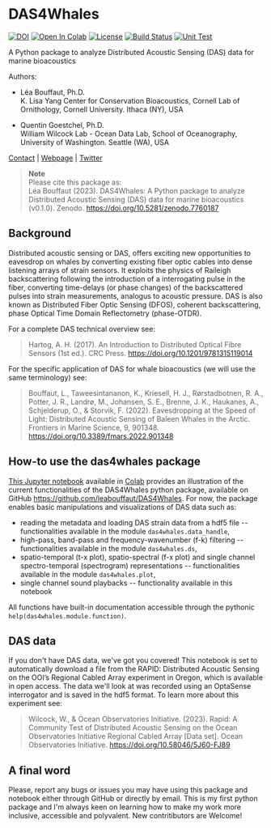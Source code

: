 # DAS4Whales

[![DOI](https://zenodo.org/badge/604782489.svg)](https://zenodo.org/badge/latestdoi/604782489)
[![Open In Colab](https://colab.research.google.com/assets/colab-badge.svg)](https://colab.research.google.com/gist/leabouffaut/e66b5a741493c4bd13aa07f39586ec4b/das4whales_examplenotebook.ipynb)
[![License](https://img.shields.io/badge/License-CC%20BY--NC--SA%204.0-blue)](https://creativecommons.org/licenses/by-nc-sa/4.0/)
[![Build Status](https://img.shields.io/badge/Build-Passing-brightgreen)]($BADGE_LINK$)
[![Unit Test](https://img.shields.io/badge/Unit%20Tests-Passing-brightgreen)]($BADGE_LINK$)

<!-- SPHINX-START -->
A Python package to analyze Distributed Acoustic Sensing (DAS) data for marine bioacoustics

Authors: 
- Léa Bouffaut, Ph.D.   
K. Lisa Yang Center for Conservation Bioacoustics, Cornell Lab of Ornithology, Cornell University. Ithaca (NY), USA

- Quentin Goestchel, Ph.D.  
William Wilcock Lab - Ocean Data Lab, School of Oceanography, University of Washington. Seattle (WA), USA

[Contact](mailto:lb736@cornell.edu) | [Webpage](https://www.birds.cornell.edu/ccb/lea-bouffaut/) | [Twitter](https://twitter.com/LeaBouffaut)


> **Note**   
> Please cite this package as:   
> Léa Bouffaut (2023). DAS4Whales: A Python package to analyze Distributed Acoustic Sensing (DAS) data for marine bioacoustics (v0.1.0). Zenodo. https://doi.org/10.5281/zenodo.7760187

## Background
Distributed acoustic sensing or DAS, offers exciting new opportunities to eavesdrop on whales by converting existing fiber optic cables into dense listening arrays of strain sensors. It exploits the physics of Raileigh backscattering following the introduction of a interrogating pulse in the fiber, converting time-delays (or phase changes) of the backscattered pulses into strain measurements, analogus to acoustic pressure. DAS is also known as Distributed Fiber Optic Sensing (DFOS), coherent backscattering, phase Optical Time Domain Reflectometry (phase-OTDR).

For a complete DAS technical overview see:
>Hartog, A. H. (2017). An Introduction to Distributed Optical Fibre Sensors (1st ed.). CRC Press. https://doi.org/10.1201/9781315119014

For the specific application of DAS for whale bioacoustics (we will use the same terminology) see:

>Bouffaut, L., Taweesintananon, K., Kriesell, H. J., Rørstadbotnen, R. A., Potter, J. R., Landrø, M., Johansen, S. E., Brenne, J. K., Haukanes, A., Schjelderup, O., & Storvik, F. (2022). Eavesdropping at the Speed of Light: Distributed Acoustic Sensing of Baleen Whales in the Arctic. Frontiers in Marine Science, 9, 901348. https://doi.org/10.3389/fmars.2022.901348

## How-to use the das4whales package 
[This Jupyter notebook](https://github.com/leabouffaut/DAS4Whales/blob/main/DAS4Whales_ExampleNotebook.ipynb) available in [Colab](https://colab.research.google.com/gist/leabouffaut/e66b5a741493c4bd13aa07f39586ec4b/das4whales_examplenotebook.ipynb)  provides an illustration of the current functionalities of the DAS4Whales python package, available on GitHub https://github.com/leabouffaut/DAS4Whales. For now, the package enables basic manipulations and visualizations of DAS data such as:

* reading the metadata and loading DAS strain data from a hdf5 file -- functionalities available in the module `das4whales.data_handle`,
* high-pass, band-pass and frequency-wavenumber (f-k) filtering -- functionalities available in the module `das4whales.ds`,
* spatio-temporal (t-x plot), spatio-spectral (f-x plot) and single channel spectro-temporal (spectrogram) representations -- functionalities available in the module `das4whales.plot`,
* single channel sound playbacks -- functionality available in this notebook

All functions have built-in documentation accessible through the pythonic `help(das4whales.module.function)`.

## DAS data
If you don't have DAS data, we've got you covered! This notebook is set to automatically download a file from the RAPID: Distributed Acoustic Sensing on the OOI’s Regional Cabled Array experiment in Oregon, which is available in open access. The data we'll look at was recorded using an OptaSense interrogator and is saved in the hdf5 format. To learn more about this experiment see:

>Wilcock, W., & Ocean Observatories Initiative. (2023). Rapid: A Community Test of Distributed Acoustic Sensing on the Ocean Observatories Initiative Regional Cabled Array [Data set]. Ocean Observatories Initiative. https://doi.org/10.58046/5J60-FJ89

## A final word
Please, report any bugs or issues you may have using this package and notebook either through GitHub or directly by email. This is my first python package and I'm always keen on learning how to make my work more inclusive, accessible and polyvalent. New contritibutors are Welcome!


